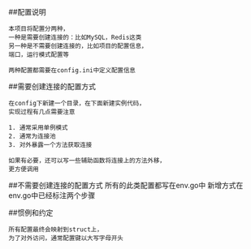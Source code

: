##配置说明

    本项目将配置分两种，
    一种是需要创建连接的：比如MySQL，Redis这类
    另一种是不需要创建连接的，比如项目的配置信息，
    端口，运行模式配置等
    
    两种配置都需要在config.ini中定义配置信息
    
##需要创建连接的配置方式
    
    在config下新建一个目录，在下面新建实例代码，
    实现过程有几点需要注意
    
    1. 通常采用单例模式
    2. 通常为连接池
    3. 对外暴露一个方法获取连接
    
    如果有必要，还可以写一些辅助函数将连接上的方法外移，
    更方便调用
    
    
    
##不需要创建连接的配置方式
    所有的此类配置都写在env.go中
    新增方式在env.go中已经标注两个步骤
    
##惯例和约定

    所有配置最终会映射到struct上，
    为了对外访问，通常配置键以大写字母开头